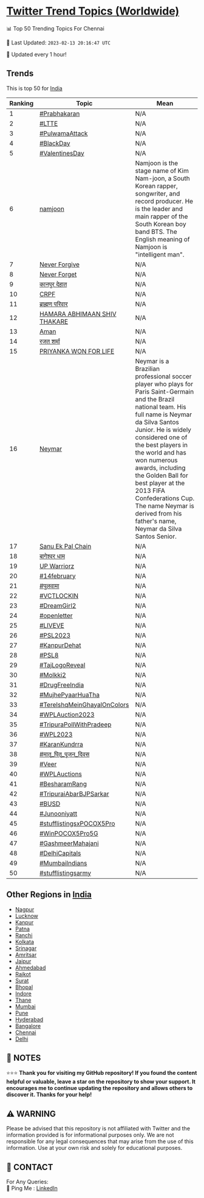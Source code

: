 [Twitter Trend Topics (Worldwide)](https://github.com/ErcinDedeoglu/Twitter-Trend-Topics)
==========


📊 Top 50 Trending Topics For Chennai

📆 Last Updated: `2023-02-13 20:16:47 UTC`

🔧 Updated every 1 hour!


## Trends

This is top 50 for [India](</India>)

| Ranking | Topic | Mean |
| ------- | ------------ | ------------ |
| 1 | [#Prabhakaran](http://twitter.com/search?q=%23Prabhakaran) | N/A |
| 2 | [#LTTE](http://twitter.com/search?q=%23LTTE) | N/A |
| 3 | [#PulwamaAttack](http://twitter.com/search?q=%23PulwamaAttack) | N/A |
| 4 | [#BlackDay](http://twitter.com/search?q=%23BlackDay) | N/A |
| 5 | [#ValentinesDay](http://twitter.com/search?q=%23ValentinesDay) | N/A |
| 6 | [namjoon](http://twitter.com/search?q=namjoon) | Namjoon is the stage name of Kim Nam-joon, a South Korean rapper, songwriter, and record producer. He is the leader and main rapper of the South Korean boy band BTS. The English meaning of Namjoon is "intelligent man". |
| 7 | [Never Forgive](http://twitter.com/search?q=Never+Forgive) | N/A |
| 8 | [Never Forget](http://twitter.com/search?q=Never+Forget) | N/A |
| 9 | [कानपुर देहात](http://twitter.com/search?q=%e0%a4%95%e0%a4%be%e0%a4%a8%e0%a4%aa%e0%a5%81%e0%a4%b0+%e0%a4%a6%e0%a5%87%e0%a4%b9%e0%a4%be%e0%a4%a4) | N/A |
| 10 | [CRPF](http://twitter.com/search?q=CRPF) | N/A |
| 11 | [ब्राह्मण परिवार](http://twitter.com/search?q=%e0%a4%ac%e0%a5%8d%e0%a4%b0%e0%a4%be%e0%a4%b9%e0%a5%8d%e0%a4%ae%e0%a4%a3+%e0%a4%aa%e0%a4%b0%e0%a4%bf%e0%a4%b5%e0%a4%be%e0%a4%b0) | N/A |
| 12 | [HAMARA ABHIMAAN SHIV THAKARE](http://twitter.com/search?q=HAMARA+ABHIMAAN+SHIV+THAKARE) | N/A |
| 13 | [Aman](http://twitter.com/search?q=Aman) | N/A |
| 14 | [रजत शर्मा](http://twitter.com/search?q=%e0%a4%b0%e0%a4%9c%e0%a4%a4+%e0%a4%b6%e0%a4%b0%e0%a5%8d%e0%a4%ae%e0%a4%be) | N/A |
| 15 | [PRIYANKA WON FOR LIFE](http://twitter.com/search?q=PRIYANKA+WON+FOR+LIFE) | N/A |
| 16 | [Neymar](http://twitter.com/search?q=Neymar) | Neymar is a Brazilian professional soccer player who plays for Paris Saint-Germain and the Brazil national team. His full name is Neymar da Silva Santos Junior. He is widely considered one of the best players in the world and has won numerous awards, including the Golden Ball for best player at the 2013 FIFA Confederations Cup. The name Neymar is derived from his father's name, Neymar da Silva Santos Senior. |
| 17 | [Sanu Ek Pal Chain](http://twitter.com/search?q=Sanu+Ek+Pal+Chain) | N/A |
| 18 | [बागेश्वर धाम](http://twitter.com/search?q=%e0%a4%ac%e0%a4%be%e0%a4%97%e0%a5%87%e0%a4%b6%e0%a5%8d%e0%a4%b5%e0%a4%b0+%e0%a4%a7%e0%a4%be%e0%a4%ae) | N/A |
| 19 | [UP Warriorz](http://twitter.com/search?q=UP+Warriorz) | N/A |
| 20 | [#14february](http://twitter.com/search?q=%2314february) | N/A |
| 21 | [#पुलवामा](http://twitter.com/search?q=%23%e0%a4%aa%e0%a5%81%e0%a4%b2%e0%a4%b5%e0%a4%be%e0%a4%ae%e0%a4%be) | N/A |
| 22 | [#VCTLOCKIN](http://twitter.com/search?q=%23VCTLOCKIN) | N/A |
| 23 | [#DreamGirl2](http://twitter.com/search?q=%23DreamGirl2) | N/A |
| 24 | [#openletter](http://twitter.com/search?q=%23openletter) | N/A |
| 25 | [#LIVEVE](http://twitter.com/search?q=%23LIVEVE) | N/A |
| 26 | [#PSL2023](http://twitter.com/search?q=%23PSL2023) | N/A |
| 27 | [#KanpurDehat](http://twitter.com/search?q=%23KanpurDehat) | N/A |
| 28 | [#PSL8](http://twitter.com/search?q=%23PSL8) | N/A |
| 29 | [#TajLogoReveal](http://twitter.com/search?q=%23TajLogoReveal) | N/A |
| 30 | [#Molkki2](http://twitter.com/search?q=%23Molkki2) | N/A |
| 31 | [#DrugFreeIndia](http://twitter.com/search?q=%23DrugFreeIndia) | N/A |
| 32 | [#MujhePyaarHuaTha](http://twitter.com/search?q=%23MujhePyaarHuaTha) | N/A |
| 33 | [#TereIshqMeinGhayalOnColors](http://twitter.com/search?q=%23TereIshqMeinGhayalOnColors) | N/A |
| 34 | [#WPLAuction2023](http://twitter.com/search?q=%23WPLAuction2023) | N/A |
| 35 | [#TripuraPollWithPradeep](http://twitter.com/search?q=%23TripuraPollWithPradeep) | N/A |
| 36 | [#WPL2023](http://twitter.com/search?q=%23WPL2023) | N/A |
| 37 | [#KaranKundrra](http://twitter.com/search?q=%23KaranKundrra) | N/A |
| 38 | [#मातृ_पितृ_पूजन_दिवस](http://twitter.com/search?q=%23%e0%a4%ae%e0%a4%be%e0%a4%a4%e0%a5%83_%e0%a4%aa%e0%a4%bf%e0%a4%a4%e0%a5%83_%e0%a4%aa%e0%a5%82%e0%a4%9c%e0%a4%a8_%e0%a4%a6%e0%a4%bf%e0%a4%b5%e0%a4%b8) | N/A |
| 39 | [#Veer](http://twitter.com/search?q=%23Veer) | N/A |
| 40 | [#WPLAuctions](http://twitter.com/search?q=%23WPLAuctions) | N/A |
| 41 | [#BesharamRang](http://twitter.com/search?q=%23BesharamRang) | N/A |
| 42 | [#TripuraiAbarBJPSarkar](http://twitter.com/search?q=%23TripuraiAbarBJPSarkar) | N/A |
| 43 | [#BUSD](http://twitter.com/search?q=%23BUSD) | N/A |
| 44 | [#Junooniyatt](http://twitter.com/search?q=%23Junooniyatt) | N/A |
| 45 | [#stufflistingsxPOCOX5Pro](http://twitter.com/search?q=%23stufflistingsxPOCOX5Pro) | N/A |
| 46 | [#WinPOCOX5Pro5G](http://twitter.com/search?q=%23WinPOCOX5Pro5G) | N/A |
| 47 | [#GashmeerMahajani](http://twitter.com/search?q=%23GashmeerMahajani) | N/A |
| 48 | [#DelhiCapitals](http://twitter.com/search?q=%23DelhiCapitals) | N/A |
| 49 | [#MumbaiIndians](http://twitter.com/search?q=%23MumbaiIndians) | N/A |
| 50 | [#stufflistingsarmy](http://twitter.com/search?q=%23stufflistingsarmy) | N/A |



## Other Regions in [India](</India>)

* [Nagpur](</India/Nagpur.md>)
* [Lucknow](</India/Lucknow.md>)
* [Kanpur](</India/Kanpur.md>)
* [Patna](</India/Patna.md>)
* [Ranchi](</India/Ranchi.md>)
* [Kolkata](</India/Kolkata.md>)
* [Srinagar](</India/Srinagar.md>)
* [Amritsar](</India/Amritsar.md>)
* [Jaipur](</India/Jaipur.md>)
* [Ahmedabad](</India/Ahmedabad.md>)
* [Rajkot](</India/Rajkot.md>)
* [Surat](</India/Surat.md>)
* [Bhopal](</India/Bhopal.md>)
* [Indore](</India/Indore.md>)
* [Thane](</India/Thane.md>)
* [Mumbai](</India/Mumbai.md>)
* [Pune](</India/Pune.md>)
* [Hyderabad](</India/Hyderabad.md>)
* [Bangalore](</India/Bangalore.md>)
* [Chennai](</India/Chennai.md>)
* [Delhi](</India/Delhi.md>)



## 📝 NOTES

⭐⭐⭐ **Thank you for visiting my GitHub repository! If you found the content helpful or valuable, leave a star on the repository to show your support. It encourages me to continue updating the repository and allows others to discover it. Thanks for your help!**


## ⚠️ WARNING

Please be advised that this repository is not affiliated with Twitter and the information provided is for informational purposes only. We are not responsible for any legal consequences that may arise from the use of this information. Use at your own risk and solely for educational purposes.


## 📨 CONTACT

 For Any Queries:  
            🏓 Ping Me : [LinkedIn](https://www.linkedin.com/in/ercindedeoglu/)
